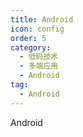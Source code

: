```yaml
---
title: Android
icon: config
order: 5
category:
  - 低码技术
  - 多端应用
  - Android
tag:
  - Android
---
```


Android



